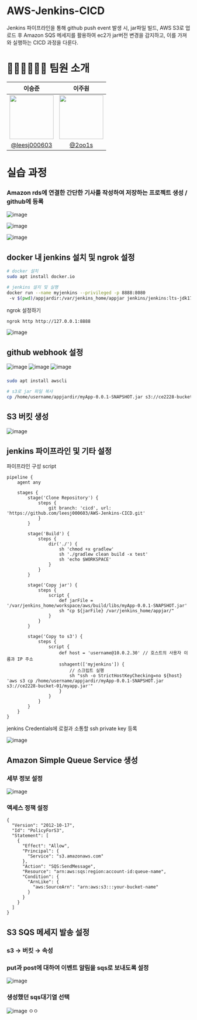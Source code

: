 # AWS-Jenkins-CICD
 Jenkins 파이프라인을 통해 github push event 발생 시, jar파일 빌드, AWS S3로 업로드 후 Amazon SQS 메세지를 활용하여 ec2가 jar버전 변경을 감지하고, 이를 가져와 실행하는 CICD 과정을 다룬다.

# 👨🏻‍💻👩🏻‍💻 팀원 소개

| 이승준 | 이주원 |
|:-----------:|:-----------:|
| <img width="120px" src="https://avatars.githubusercontent.com/leesj000603"/> | <img width="120px" src="https://avatars.githubusercontent.com/2oo1s"/> |
| [@leesj000603](https://github.com/leesj000603) | [@2oo1s](https://github.com/2oo1s) |


# 실습 과정
### Amazon rds에 연결한 간단한 기사를 작성하여 저장하는 프로젝트 생성 / github에 등록
![image](https://github.com/user-attachments/assets/a0b4241d-8597-40ba-a8b8-7e1ded98ebe1)

![image](https://github.com/user-attachments/assets/71c5e5c9-b4eb-41e2-9e39-d677011555d6)

![image](https://github.com/user-attachments/assets/35ba6fe3-4f34-4505-83e6-6291ace612a7)


## docker 내 jenkins 설치 및 ngrok 설정

```bash
# docker 설치
sudo apt install docker.io

# jenkins 설치 및 실행
docker run --name myjenkins --privileged -p 8888:8080
 -v $(pwd)/appjardir:/var/jenkins_home/appjar jenkins/jenkins:lts-jdk17
```

ngrok 설정하기

```bash
ngrok http http://127.0.0.1:8888
```

![image](https://github.com/user-attachments/assets/06ea8739-2ffe-4cff-89b5-524fafa0caab)

## github webhook 설정
![image](https://github.com/user-attachments/assets/62649437-38f7-4586-bb51-681fd336e0d7)
![image](https://github.com/user-attachments/assets/45249f10-2b28-4892-afee-b9812cc7d7b5)
![image](https://github.com/user-attachments/assets/38eb7c1d-71df-438f-8059-114f4afab8ee)

### 
```bash
sudo apt install awscli

# s3로 jar 파일 복사
cp /home/username/appjardir/myApp-0.0.1-SNAPSHOT.jar s3://ce2228-bucket-01/myapp.jar
```

## S3 버킷 생성
![image](https://github.com/user-attachments/assets/f3f8a5e4-1eed-4270-889f-e4c2c2e9ee61)


## jenkins 파이프라인 및 기타 설정

파이프라인 구성 script

```shell
pipeline {
    agent any

    stages {
        stage('Clone Repository') {
            steps {
                git branch: 'cicd', url: 'https://github.com/leesj000603/AWS-Jenkins-CICD.git'
            }
        }
        
        stage('Build') {
            steps {
                dir('./') {                   
                    sh 'chmod +x gradlew'                    
                    sh './gradlew clean build -x test'
                    sh 'echo $WORKSPACE'   
                }
            }
        }
        
        stage('Copy jar') { 
            steps {
                script {
                    def jarFile = '/var/jenkins_home/workspace/aws/build/libs/myApp-0.0.1-SNAPSHOT.jar'                   
                    sh "cp ${jarFile} /var/jenkins_home/appjar/"
                }
            }
        }
        
        stage('Copy to s3') {
            steps {
                script {
                    def host = 'username@10.0.2.30' // 호스트의 사용자 이름과 IP 주소
                    sshagent(['myjenkins']) {
                        // 스크립트 실행
                        sh "ssh -o StrictHostKeyChecking=no ${host} 'aws s3 cp /home/username/appjardir/myApp-0.0.1-SNAPSHOT.jar s3://ce2228-bucket-01/myapp.jar'"
                    }
                }
            }
        }
    }
}
```

jenkins Credentials에 로컬과 소통할 ssh private key 등록

![image](https://github.com/user-attachments/assets/360a711e-c7ba-44be-92e7-2e961024b9f6)

## Amazon Simple Queue Service 생성
### 세부 정보 설정
![image](https://github.com/user-attachments/assets/e7316091-535b-4857-adf9-c25677ac09f2)
### 액세스 정책 설정
```
{
  "Version": "2012-10-17",
  "Id": "PolicyForS3",
  "Statement": [
    {
      "Effect": "Allow",
      "Principal": {
        "Service": "s3.amazonaws.com"
      },
      "Action": "SQS:SendMessage",
      "Resource": "arn:aws:sqs:region:account-id:queue-name",
      "Condition": {
        "ArnLike": {
          "aws:SourceArn": "arn:aws:s3:::your-bucket-name"
        }
      }
    }
  ]
}
```


## S3 SQS 메세지 발송 설정
### s3 → 버킷 → 속성

### put과 post에 대하여 이벤트 알림을 sqs로 보내도록 설정
![image](https://github.com/user-attachments/assets/9c8e19d1-6cba-46c2-8948-ac554389ba94)
### 생성했던 sqs대기열 선택
![image](https://github.com/user-attachments/assets/da43ec0a-4f1b-4460-859f-202fa49294dc)
ㅇㅇ
